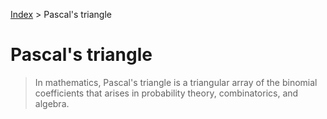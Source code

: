 [Index](../README.md) > Pascal's triangle

# Pascal's triangle

> In mathematics, Pascal's triangle is a triangular array of the binomial coefficients that arises in probability theory, combinatorics, and algebra.
